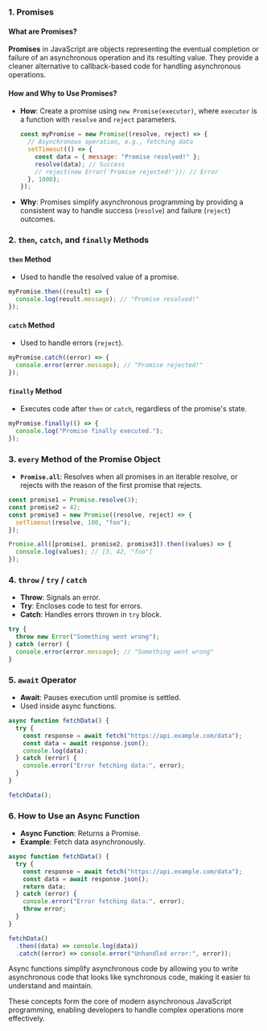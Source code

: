 ### 1. Promises

#### What are Promises?

**Promises** in JavaScript are objects representing the eventual completion or failure of an asynchronous operation and its resulting value. They provide a cleaner alternative to callback-based code for handling asynchronous operations.

#### How and Why to Use Promises?

- **How**: Create a promise using `new Promise(executor)`, where `executor` is a function with `resolve` and `reject` parameters.

  ```javascript
  const myPromise = new Promise((resolve, reject) => {
    // Asynchronous operation, e.g., fetching data
    setTimeout(() => {
      const data = { message: "Promise resolved!" };
      resolve(data); // Success
      // reject(new Error('Promise rejected!')); // Error
    }, 1000);
  });
  ```

- **Why**: Promises simplify asynchronous programming by providing a consistent way to handle success (`resolve`) and failure (`reject`) outcomes.

### 2. `then`, `catch`, and `finally` Methods

#### `then` Method

- Used to handle the resolved value of a promise.

```javascript
myPromise.then((result) => {
  console.log(result.message); // "Promise resolved!"
});
```

#### `catch` Method

- Used to handle errors (`reject`).

```javascript
myPromise.catch((error) => {
  console.error(error.message); // "Promise rejected!"
});
```

#### `finally` Method

- Executes code after `then` or `catch`, regardless of the promise's state.

```javascript
myPromise.finally(() => {
  console.log("Promise finally executed.");
});
```

### 3. `every` Method of the Promise Object

- **`Promise.all`**: Resolves when all promises in an iterable resolve, or rejects with the reason of the first promise that rejects.

```javascript
const promise1 = Promise.resolve(3);
const promise2 = 42;
const promise3 = new Promise((resolve, reject) => {
  setTimeout(resolve, 100, "foo");
});

Promise.all([promise1, promise2, promise3]).then((values) => {
  console.log(values); // [3, 42, "foo"]
});
```

### 4. `throw` / `try` / `catch`

- **Throw**: Signals an error.
- **Try**: Encloses code to test for errors.
- **Catch**: Handles errors thrown in `try` block.

```javascript
try {
  throw new Error("Something went wrong");
} catch (error) {
  console.error(error.message); // "Something went wrong"
}
```

### 5. `await` Operator

- **Await**: Pauses execution until promise is settled.
- Used inside async functions.

```javascript
async function fetchData() {
  try {
    const response = await fetch("https://api.example.com/data");
    const data = await response.json();
    console.log(data);
  } catch (error) {
    console.error("Error fetching data:", error);
  }
}

fetchData();
```

### 6. How to Use an Async Function

- **Async Function**: Returns a Promise.
- **Example**: Fetch data asynchronously.

```javascript
async function fetchData() {
  try {
    const response = await fetch("https://api.example.com/data");
    const data = await response.json();
    return data;
  } catch (error) {
    console.error("Error fetching data:", error);
    throw error;
  }
}

fetchData()
  .then((data) => console.log(data))
  .catch((error) => console.error("Unhandled error:", error));
```

Async functions simplify asynchronous code by allowing you to write asynchronous code that looks like synchronous code, making it easier to understand and maintain.

These concepts form the core of modern asynchronous JavaScript programming, enabling developers to handle complex operations more effectively.
